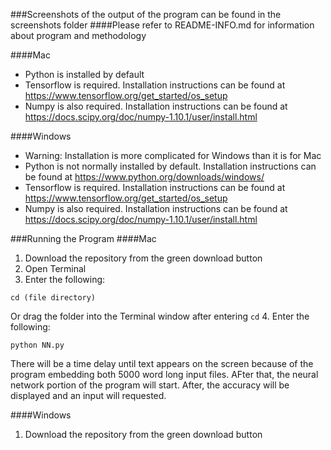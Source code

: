 ###Screenshots of the output of the program can be found in the screenshots folder
####Please refer to README-INFO.md for information about program and methodology

####Mac
* Python is installed by default
* Tensorflow is required. Installation instructions can be found at https://www.tensorflow.org/get_started/os_setup
* Numpy is also required. Installation instructions can be found at https://docs.scipy.org/doc/numpy-1.10.1/user/install.html

####Windows
* Warning: Installation is more complicated for Windows than it is for Mac
* Python is not normally installed by default. Installation instructions can be found at https://www.python.org/downloads/windows/
* Tensorflow is required. Installation instructions can be found at https://www.tensorflow.org/get_started/os_setup
* Numpy is also required. Installation instructions can be found at https://docs.scipy.org/doc/numpy-1.10.1/user/install.html

###Running the Program
####Mac
1. Download the repository from the green download button
2. Open Terminal
3. Enter the following:
```
cd (file directory)
```
Or drag the folder into the Terminal window after entering `cd`
4. Enter the following:
```
python NN.py
```
There will be a time delay until text appears on the screen because of the program embedding both 5000 word long input files. AFter that, the neural network portion of the program will start. After, the accuracy will be displayed and an input will requested.

####Windows
1. Download the repository from the green download button






